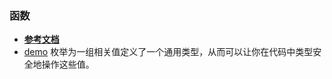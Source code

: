 ### 函数
- **[参考文档](https://www.cnswift.org)**
- [demo](https://github.com/fuzongjian/swift-demos.git)
      枚举为一组相关值定义了一个通用类型，从而可以让你在代码中类型安全地操作这些值。
